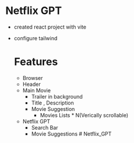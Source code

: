 # Netflix GPT

- created react project with vite
- configure tailwind

  # Features

  - Browser
  - Header
  - Main Movie
    - Trailer in background
    - Title , Description
    - Movie Suggestion
      - Movies Lists \* N(Verically scrollable)
  - Netflix GPT
    - Search Bar
    - Movie Suggestions
#   N e t f l i x _ G P T  
 